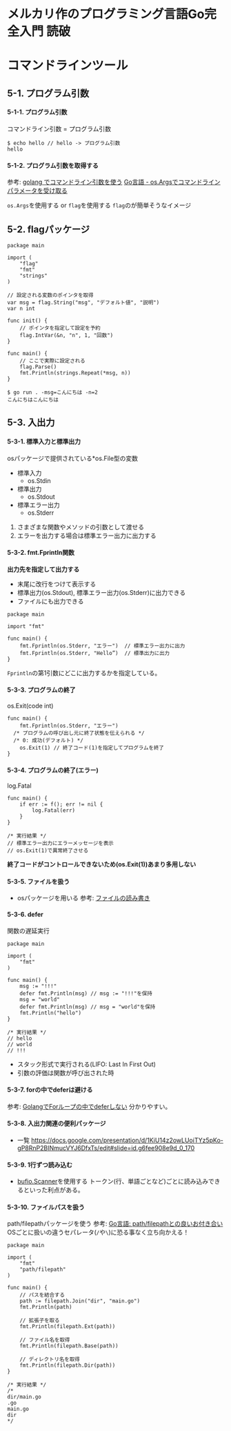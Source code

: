 # メルカリ作のプログラミング言語Go完全入門 読破
# コマンドラインツール
## 5-1. プログラム引数
#### 5-1-1. プログラム引数
コマンドライン引数 = プログラム引数
```shell:
$ echo hello // hello -> プログラム引数
hello
```

#### 5-1-2. プログラム引数を取得する
参考:
[golang でコマンドライン引数を使う](https://qiita.com/nakaryooo/items/2d0befa2c1cf347800c3)
[Go言語 - os.Argsでコマンドラインパラメータを受け取る](https://blog.y-yuki.net/entry/2017/04/30/000000)

`os.Args`を使用する or `flag`を使用する
`flag`のが簡単そうなイメージ

## 5-2. flagパッケージ
```go:
package main

import (
	"flag"
	"fmt"
	"strings"
)

// 設定される変数のポインタを取得
var msg = flag.String("msg", "デフォルト値", "説明")
var n int

func init() {
	// ポインタを指定して設定を予約
	flag.IntVar(&n, "n", 1, "回数")
}

func main() {
	// ここで実際に設定される
	flag.Parse()
	fmt.Println(strings.Repeat(*msg, n))
}
```

```shell:
$ go run . -msg=こんにちは -n=2
こんにちはこんにちは
```

## 5-3. 入出力
#### 5-3-1. 標準入力と標準出力
osパッケージで提供されている*os.File型の変数
- 標準入力
  - os.Stdin
- 標準出力
  - os.Stdout
- 標準エラー出力
  - os.Stderr
1. さまざまな関数やメソッドの引数として渡せる
2. エラーを出力する場合は標準エラー出力に出力する

#### 5-3-2. fmt.Fprintln関数
**出力先を指定して出力する**
- 末尾に改行をつけて表示する
- 標準出力(os.Stdout), 標準エラー出力(os.Stderr)に出力できる
- ファイルにも出力できる
```go:
package main

import "fmt"

func main() {
	fmt.Fprintln(os.Stderr, "エラー")  // 標準エラー出力に出力
	fmt.Fprintln(os.Stderr, "Hello”)  // 標準出力に出力
}
```
`Fprintln`の第1引数にどこに出力するかを指定している。

#### 5-3-3. プログラムの終了
os.Exit(code int)
```go:
func main() {
	fmt.Fprintln(os.Stderr, "エラー")
  /* プログラムの呼び出し元に終了状態を伝えられる */
  /* 0: 成功(デフォルト) */
	os.Exit(1) // 終了コード(1)を指定してプログラムを終了
}
```

#### 5-3-4. プログラムの終了(エラー)
log.Fatal
```go:
func main() {
	if err := f(); err != nil {
		log.Fatal(err)
	}
}

/* 実行結果 */
// 標準エラー出力にエラーメッセージを表示
// os.Exit(1)で異常終了させる
```
**終了コードがコントロールできないため(os.Exit(1))あまり多用しない**

#### 5-3-5. ファイルを扱う
- osパッケージを用いる
参考: [ファイルの読み書き](https://zenn.dev/hsaki/books/golang-io-package/viewer/file)

#### 5-3-6. defer
関数の遅延実行
```go:
package main

import (
	"fmt"
)

func main() {
	msg := "!!!"
	defer fmt.Println(msg) // msg := "!!!"を保持
	msg = "world"
	defer fmt.Println(msg) // msg = "world"を保持
	fmt.Println("hello")
}

/* 実行結果 */
// hello
// world
// !!!
```
- スタック形式で実行される(LIFO: Last In First Out)
- 引数の評価は関数が呼び出された時

#### 5-3-7. forの中でdeferは避ける
参考: [GolangでForループの中でdeferしない](https://kamatama41.hatenablog.com/entry/2019/05/31/173346)
分かりやすい。

#### 5-3-8. 入出力関連の便利パッケージ
- 一覧
https://docs.google.com/presentation/d/1KiU14z2owLUoiTYz5pKo-gP8RnP2BINmucVYJ6DfxTs/edit#slide=id.g6fee908e9d_0_170

#### 5-3-9. 1行ずつ読み込む
- [bufio.Scanner](https://zenn.dev/hsaki/books/golang-io-package/viewer/bufio#bufio.scanner:~:text=%E3%82%8F%E3%81%8B%E3%82%8B%E7%B5%90%E6%9E%9C%E3%81%A7%E3%81%99%E3%80%82-,bufio.Scanner,-bufio%E3%83%91%E3%83%83%E3%82%B1%E3%83%BC%E3%82%B8%E3%81%AB)を使用する
トークン(行、単語ごとなど)ごとに読み込みできるといった利点がある。

#### 5-3-10. ファイルパスを扱う
path/filepathパッケージを使う
参考: [Go言語: path/filepathとの良いお付き合い](https://zenn.dev/foxtail88/books/a5e3c432340c28)
OSごとに扱いの違うセパレータ(`/`や`\`)に恐る事なく立ち向かえる！
```go:
package main

import (
	"fmt"
	"path/filepath"
)

func main() {
	// パスを結合する
	path := filepath.Join("dir", "main.go")
	fmt.Println(path)

	// 拡張子を取る
	fmt.Println(filepath.Ext(path))

	// ファイル名を取得
	fmt.Println(filepath.Base(path))

	// ディレクトリ名を取得
	fmt.Println(filepath.Dir(path))
}

/* 実行結果 */
/*
dir/main.go
.go
main.go
dir
*/
```
